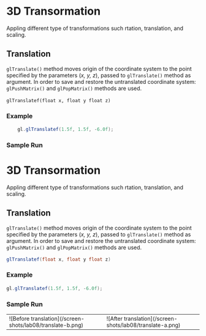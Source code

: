 # 3D Transormation

Appling different type of transformations such rtation, translation, and scaling.

## Translation

`glTranslate()` method moves origin of the coordinate system to the point specified by the parameters (*x, y, z*), passed to `glTranslate()` method as argument. In order to save and restore the untranslated coordinate system: `glPushMatrix()` and `glPopMatrix()` methods are used.

`glTranslatef(float x, float y float z)`

### Example
```java
    gl.glTranslatef(1.5f, 1.5f, -6.0f);
```

### Sample Run
# 3D Transormation

Appling different type of transformations such rtation, translation, and scaling.

## Translation

`glTranslate()` method moves origin of the coordinate system to the point specified by the parameters (*x, y, z*), passed to `glTranslate()` method as argument. In order to save and restore the untranslated coordinate system: `glPushMatrix()` and `glPopMatrix()` methods are used.

```java
glTranslatef(float x, float y float z)
```

### Example
```java
gl.glTranslatef(1.5f, 1.5f, -6.0f);
```

### Sample Run

<table><tr><td>
![Before translation](/screen-shots/lab08/translate-b.png)
</td><td>
![After translation](/screen-shots/lab08/translate-a.png)
</td></tr>
</table>